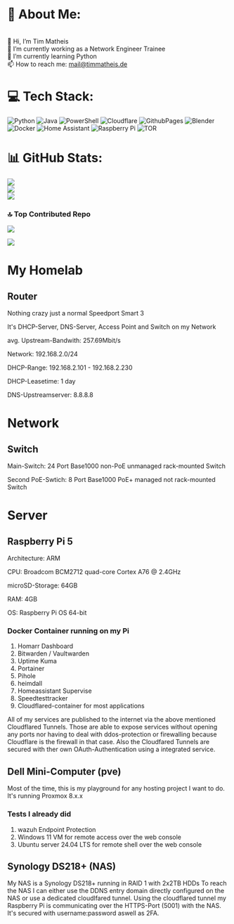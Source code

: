 # 💫 About Me:
<br>    👋 Hi, I’m Tim Matheis<br>    👀 I’m currently working as a Network Engineer Trainee<br>    🌱 I’m currently learning Python<br>    📫 How to reach me: mail@timmatheis.de


# 💻 Tech Stack:
![Python](https://img.shields.io/badge/python-3670A0?style=for-the-badge&logo=python&logoColor=ffdd54) ![Java](https://img.shields.io/badge/java-%23ED8B00.svg?style=for-the-badge&logo=openjdk&logoColor=white) ![PowerShell](https://img.shields.io/badge/PowerShell-%235391FE.svg?style=for-the-badge&logo=powershell&logoColor=white) ![Cloudflare](https://img.shields.io/badge/Cloudflare-F38020?style=for-the-badge&logo=Cloudflare&logoColor=white) ![GithubPages](https://img.shields.io/badge/github%20pages-121013?style=for-the-badge&logo=github&logoColor=white) ![Blender](https://img.shields.io/badge/blender-%23F5792A.svg?style=for-the-badge&logo=blender&logoColor=white) ![Docker](https://img.shields.io/badge/docker-%230db7ed.svg?style=for-the-badge&logo=docker&logoColor=white) ![Home Assistant](https://img.shields.io/badge/home%20assistant-%2341BDF5.svg?style=for-the-badge&logo=home-assistant&logoColor=white) ![Raspberry Pi](https://img.shields.io/badge/-RaspberryPi-C51A4A?style=for-the-badge&logo=Raspberry-Pi) ![TOR](https://img.shields.io/badge/tor-%237E4798.svg?style=for-the-badge&logo=tor-project&logoColor=white)
# 📊 GitHub Stats:
![](https://github-readme-stats.vercel.app/api?username=HuckleberryLovesYou&theme=synthwave&hide_border=false&include_all_commits=false&count_private=false)<br/>
![](https://github-readme-streak-stats.herokuapp.com/?user=HuckleberryLovesYou&theme=synthwave&hide_border=false)<br/>
![](https://github-readme-stats.vercel.app/api/top-langs/?username=HuckleberryLovesYou&theme=synthwave&hide_border=false&include_all_commits=false&count_private=false&layout=compact)

### 🔝 Top Contributed Repo
![](https://github-contributor-stats.vercel.app/api?username=HuckleberryLovesYou&limit=5&theme=synthwave&combine_all_yearly_contributions=true)

[![](https://visitcount.itsvg.in/api?id=HuckleberryLovesYou&icon=1&color=6)](https://visitcount.itsvg.in)



# My Homelab
## Router
Nothing crazy just a normal Speedport Smart 3

It's DHCP-Server, DNS-Server, Access Point and Switch on my Network

avg. Upstream-Bandwith: 257.69Mbit/s

Network: 192.168.2.0/24

DHCP-Range: 192.168.2.101 - 192.168.2.230

DHCP-Leasetime: 1 day

DNS-Upstreamserver: 8.8.8.8

# Network
## Switch
Main-Switch:
  24 Port Base1000 non-PoE unmanaged rack-mounted Switch

Second PoE-Swtich:
  8 Port Base1000 PoE+ managed not rack-mounted Switch
# Server
## Raspberry Pi 5
Architecture: ARM

CPU: Broadcom BCM2712 quad-core Cortex A76 @ 2.4GHz

microSD-Storage: 64GB

RAM: 4GB

OS: Raspberry Pi OS 64-bit


### Docker Container running on my Pi
1. Homarr Dashboard
2. Bitwarden / Vaultwarden
3. Uptime Kuma
4. Portainer
5. Pihole
6. heimdall
7. Homeassistant Supervise
8. Speedtesttracker
9. Cloudflared-container for most applications

All of my services are published to the internet via the above mentioned Cloudflared Tunnels.
Those are able to expose services without opening any ports nor having to deal with ddos-protection or firewalling because Cloudflare is the firewall in that case.
Also the Cloudfared Tunnels are secured with ther own OAuth-Authentication using a integrated service.

## Dell Mini-Computer (pve)
Most of the time, this is my playground for any hosting project I want to do.
It's running Proxmox 8.x.x
### Tests I already did
1. wazuh Endpoint Protection
2. Windows 11 VM for remote access over the web console
3. Ubuntu server 24.04 LTS for remote shell over the web console

## Synology DS218+ (NAS)
My NAS is a Synology DS218+ running in RAID 1 with 2x2TB HDDs
To reach the NAS I can either use the DDNS entry domain directly configured on the NAS or use a dedicated cloudlfared tunnel.
Using the cloudflared tunnel my Raspberry Pi is communicating over the HTTPS-Port (5001) with the NAS.
It's secured with username:password aswell as 2FA.



<!---
HuckleberryLovesYou/HuckleberryLovesYou is a ✨ special ✨ repository because its `README.md` (this file) appears on your GitHub profile.
You can click the Preview link to take a look at your changes.
--->
